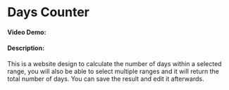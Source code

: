# Days Counter
#### Video Demo:  [<URL HERE>](https://youtu.be/aiyAQmzXaqA)
#### Description:
This is a website design to calculate the number of days within a selected range, you will also be able to select multiple ranges and it will return the total number of days. You can save the result and edit it afterwards.
